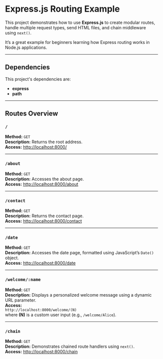 # Express.js Routing Example

This project demonstrates how to use **Express.js** to create modular routes, handle multiple request types, send HTML files, and chain middleware using `next()`.

It’s a great example for beginners learning how Express routing works in Node.js applications.

---

## Dependencies

This project's dependencies are:

- **express**  
- **path**

---

## Routes Overview

### `/`
**Method:** `GET`  
**Description:** Returns the root address.  
**Access:** [http://localhost:8000/](http://localhost:8000/)

---

### `/about`
**Method:** `GET`  
**Description:** Accesses the about page.  
**Access:** [http://localhost:8000/about](http://localhost:8000/about)

---

### `/contact`
**Method:** `GET`  
**Description:** Returns the contact page.  
**Access:** [http://localhost:8000/contact](http://localhost:8000/contact)

---

### `/date`
**Method:** `GET`  
**Description:** Accesses the date page, formatted using JavaScript’s `Date()` object.  
**Access:** [http://localhost:8000/date](http://localhost:8000/date)

---

### `/welcome/:name`
**Method:** `GET`  
**Description:** Displays a personalized welcome message using a dynamic URL parameter.  
**Access:**  
`http://localhost:8000/welcome/(N)`  
where **(N)** is a custom user input (e.g., `/welcome/Alice`).

---

### `/chain`
**Method:** `GET`  
**Description:** Demonstrates chained route handlers using `next()`.  
**Access:** [http://localhost:8000/chain](http://localhost:8000/chain)
